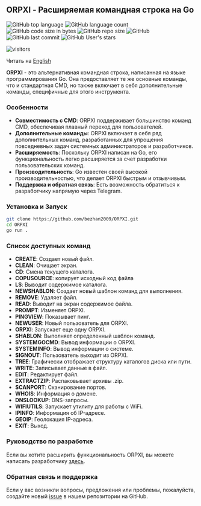 ## ORPXI - Расширяемая командная строка на Go

![GitHub top language](https://img.shields.io/github/languages/top/bezhan2009/ORPXI) 
![GitHub language count](https://img.shields.io/github/languages/count/bezhan2009/ORPXI)
![GitHub code size in bytes](https://img.shields.io/github/languages/code-size/bezhan2009/ORPXI)
![GitHub repo size](https://img.shields.io/github/repo-size/bezhan2009/ORPXI) 
![GitHub](https://img.shields.io/github/license/bezhan2009/ORPXI) 
![GitHub last commit](https://img.shields.io/github/last-commit/bezhan2009/ORPXI)
![GitHub User's stars](https://img.shields.io/github/stars/bezhan2009?style=social)

<p align="left">
    <img src="https://visitor-badge.laobi.icu/badge?page_id=bezhan2009.ORPXI" alt="visitors"/>
</p>

Читать на [English](README.eng.md)

**ORPXI** - это альтернативная командная строка, написанная на языке программирования Go. Она предоставляет те же основные команды, что и стандартная CMD, но также включает в себя дополнительные команды, специфичные для этого инструмента.

### Особенности

- **Совместимость с CMD**: ORPXI поддерживает большинство команд CMD, обеспечивая плавный переход для пользователей.
- **Дополнительные команды**: ORPXI включает в себя ряд дополнительных команд, разработанных для упрощения повседневных задач системных администраторов и разработчиков.
- **Расширяемость**: Поскольку ORPXI написан на Go, его функциональность легко расширяется за счет разработки пользовательских команд.
- **Производительность**: Go известен своей высокой производительностью, что делает ORPXI быстрым и отзывчивым.
- **Поддержка и обратная связь**: Есть возможность обратиться к разработчику напрямую через Telegram.

### Установка и Запуск

```bash
git clone https://github.com/bezhan2009/ORPXI.git
cd ORPXI
go run .
```

### Список доступных команд

- **CREATE**: Создает новый файл.
- **CLEAN**: Очищает экран.
- **CD**: Смена текущего каталога.
- **COPUSOURCE**: копирует исходный код файла
- **LS**: Выводит содержимое каталога.
- **NEWSHABLON**: Создает новый шаблон команд для выполнения.
- **REMOVE**: Удаляет файл.
- **READ**: Выводит на экран содержимое файла.
- **PROMPT**: Изменяет ORPXI.
- **PINGVIEW**: Показывает пинг.
- **NEWUSER**: Новый пользователь для ORPXI.
- **ORPXI**: Запускает еще одну ORPXI.
- **SHABLON**: Выполняет определенный шаблон команд.
- **SYSTEMGOCMD**: Вывод информации о ORPXI.
- **SYSTEMINFO**: Вывод информации о системе.
- **SIGNOUT**: Пользователь выходит из ORPXI.
- **TREE**: Графически отображает структуру каталогов диска или пути.
- **WRITE**: Записывает данные в файл.
- **EDIT**: Редактирует файл.
- **EXTRACTZIP**: Распаковывает архивы .zip.
- **SCANPORT**: Сканирование портов.
- **WHOIS**: Информация о домене.
- **DNSLOOKUP**: DNS-запросы.
- **WIFIUTILS**: Запускает утилиту для работы с WiFi.
- **IPINFO**: Информация об IP-адресе.
- **GEOIP**: Геолокация IP-адреса.
- **EXIT**: Выход.

### Руководство по разработке

Если вы хотите расширить функциональность ORPXI, вы можете написать разработчику [здесь](https://t.me/Rust_Bezhan).

### Обратная связь и поддержка

Если у вас возникли вопросы, предложения или проблемы, пожалуйста, создайте новый [issue](https://github.com/bezhan2009/ORPXI/issues/new) в нашем репозитории на GitHub.
